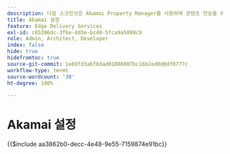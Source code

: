 ```yaml
---
description: 다음 스크린샷은 Akamai Property Manager를 사용하여 콘텐츠 전송을 위한 속성을 구성하는 방법을 보여 줍니다. **필수 설정은 빨간색 원으로 표시됩니다.**
title: Akamai 설정
feature: Edge Delivery Services
exl-id: c65206dc-3fbe-4d3e-bc48-5fca9a5899c9
role: Admin, Architect, Developer
index: false
hide: true
hidefromtoc: true
source-git-commit: 1e69fd3abf8dad01886007bc16b2ed0d0df0777c
workflow-type: tm+mt
source-wordcount: '30'
ht-degree: 100%

---
```


# Akamai 설정

{{$include aa3862b0-decc-4e48-9e55-7159874e91bc}}
